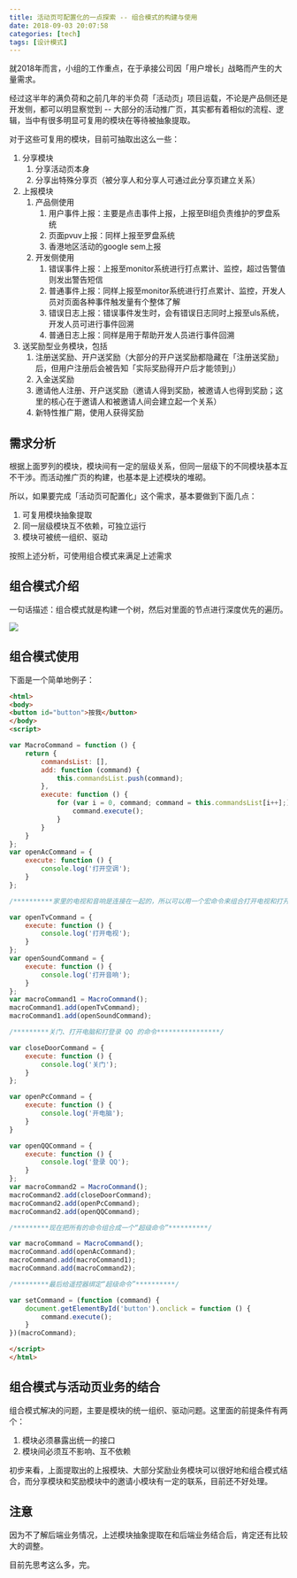 ```yaml
---
title: 活动页可配置化的一点探索 -- 组合模式的构建与使用
date: 2018-09-03 20:07:58
categories: [tech]
tags: [设计模式]
---
```


就2018年而言，小组的工作重点，在于承接公司因「用户增长」战略而产生的大量需求。

经过这半年的满负荷和之前几年的半负荷「活动页」项目运载，不论是产品侧还是开发侧，都可以明显察觉到 -- 大部分的活动推广页，其实都有着相似的流程、逻辑，当中有很多明显可复用的模块在等待被抽象提取。

<escape><!-- more --></escape>

对于这些可复用的模块，目前可抽取出这么一些：

1. 分享模块
    1. 分享活动页本身
    1. 分享出特殊分享页（被分享人和分享人可通过此分享页建立关系）
1. 上报模块
    1. 产品侧使用
        1. 用户事件上报：主要是点击事件上报，上报至BI组负责维护的罗盘系统
        1. 页面pvuv上报：同样上报至罗盘系统
        1. 香港地区活动的google sem上报
    1. 开发侧使用
        1. 错误事件上报：上报至monitor系统进行打点累计、监控，超过告警值则发出警告短信
        1. 普通事件上报：同样上报至monitor系统进行打点累计、监控，开发人员对页面各种事件触发量有个整体了解
        1. 错误日志上报：错误事件发生时，会有错误日志同时上报至uls系统，开发人员可进行事件回溯
        1. 普通日志上报：同样是用于帮助开发人员进行事件回溯
1. 送奖励型业务模块，包括
    1. 注册送奖励、开户送奖励（大部分的开户送奖励都隐藏在「注册送奖励」后，但用户注册后会被告知「实际奖励得开户后才能领到」）
    1. 入金送奖励
    1. 邀请他人注册、开户送奖励（邀请人得到奖励，被邀请人也得到奖励；这里的核心在于邀请人和被邀请人间会建立起一个关系）
    1. 新特性推广期，使用人获得奖励

## 需求分析

根据上面罗列的模块，模块间有一定的层级关系，但同一层级下的不同模块基本互不干涉。而活动推广页的构建，也基本是上述模块的堆砌。

所以，如果要完成「活动页可配置化」这个需求，基本要做到下面几点：

1. 可复用模块抽象提取
1. 同一层级模块互不依赖，可独立运行
1. 模块可被统一组织、驱动

按照上述分析，可使用组合模式来满足上述需求

## 组合模式介绍

一句话描述：组合模式就是构建一个树，然后对里面的节点进行深度优先的遍历。

![](/images/composite-pattern/2018-09-02-am-11.50.24.png)

## 组合模式使用

下面是一个简单地例子：

```html
<html> 
<body>
<button id="button">按我</button>
</body>
<script>

var MacroCommand = function () {
    return {
        commandsList: [],
        add: function (command) {
            this.commandsList.push(command);
        },
        execute: function () {
            for (var i = 0, command; command = this.commandsList[i++];) {
                command.execute();
            }
        }
    }
};
var openAcCommand = {
    execute: function () {
        console.log('打开空调');
    }
};

/**********家里的电视和音响是连接在一起的，所以可以用一个宏命令来组合打开电视和打开音响的命令 *********/

var openTvCommand = {
    execute: function () {
        console.log('打开电视');
    }
};
var openSoundCommand = {
    execute: function () {
        console.log('打开音响');
    }
};
var macroCommand1 = MacroCommand();
macroCommand1.add(openTvCommand);
macroCommand1.add(openSoundCommand);

/*********关门、打开电脑和打登录 QQ 的命令****************/

var closeDoorCommand = {
    execute: function () {
        console.log('关门');
    }
};

var openPcCommand = {
    execute: function () {
        console.log('开电脑');
    }
}

var openQQCommand = {
    execute: function () {
        console.log('登录 QQ');
    }
};
var macroCommand2 = MacroCommand(); 
macroCommand2.add(closeDoorCommand); 
macroCommand2.add(openPcCommand); 
macroCommand2.add(openQQCommand);

/*********现在把所有的命令组合成一个“超级命令”**********/

var macroCommand = MacroCommand(); 
macroCommand.add(openAcCommand); 
macroCommand.add(macroCommand1); 
macroCommand.add(macroCommand2);

/*********最后给遥控器绑定“超级命令”**********/

var setCommand = (function (command) {
    document.getElementById('button').onclick = function () {
        command.execute();
    }
})(macroCommand);

</script>
</html>
```

## 组合模式与活动页业务的结合

组合模式解决的问题，主要是模块的统一组织、驱动问题。这里面的前提条件有两个：

1. 模块必须暴露出统一的接口
1. 模块间必须互不影响、互不依赖

初步来看，上面提取出的上报模块、大部分奖励业务模块可以很好地和组合模式结合，而分享模块和奖励模块中的邀请小模块有一定的联系，目前还不好处理。

## 注意

因为不了解后端业务情况，上述模块抽象提取在和后端业务结合后，肯定还有比较大的调整。

目前先思考这么多，完。
